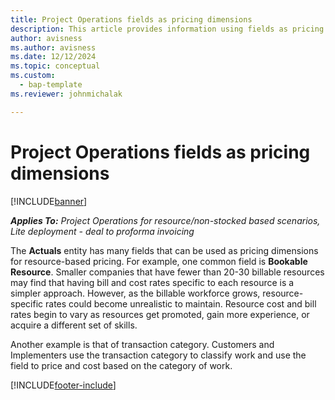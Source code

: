 ```yaml
---
title: Project Operations fields as pricing dimensions
description: This article provides information using fields as pricing dimensions in Dynamics 365 Project Operations. 
author: avisness 
ms.author: avisness 
ms.date: 12/12/2024
ms.topic: conceptual
ms.custom: 
  - bap-template
ms.reviewer: johnmichalak

---
```


# Project Operations fields as pricing dimensions

[!INCLUDE[banner](../includes/banner.md)]

_**Applies To:** Project Operations for resource/non-stocked based scenarios, Lite deployment - deal to proforma invoicing_

The **Actuals** entity has many fields that can be used as pricing dimensions for resource-based pricing. For example, one common field is **Bookable Resource**. Smaller companies that have fewer than 20-30 billable resources may find that having bill and cost rates specific to each resource is a simpler approach. However, as the billable workforce grows, resource-specific rates could become unrealistic to maintain. Resource cost and bill rates begin to vary as resources get promoted, gain more experience, or acquire a different set of skills. 

Another example is that of transaction category. Customers and Implementers use the transaction category to classify work and use the field to price and cost based on the category of work.


[!INCLUDE[footer-include](../includes/footer-banner.md)]
